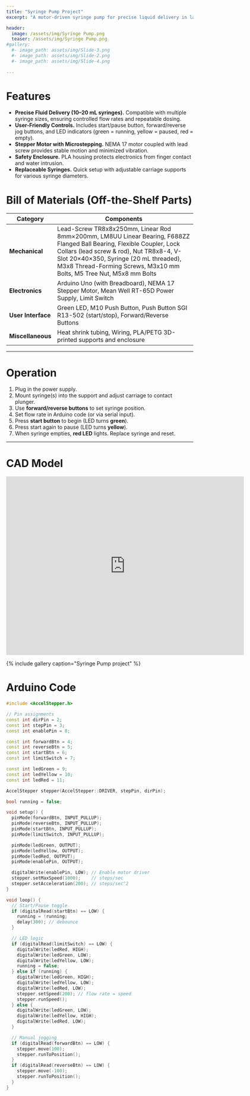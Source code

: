 ```yaml
---
title: "Syringe Pump Project"
excerpt: "A motor-driven syringe pump for precise liquid delivery in laboratory and medical applications."

header:
  image: /assets/img/Syringe Pump.png
  teaser: /assets/img/Syringe Pump.png
#gallery:
  #- image_path: assets/img/Slide-3.png
  #- image_path: assets/img/Slide-2.png
  #- image_path: assets/img/Slide-4.png
   
---
```


# Features

* **Precise Fluid Delivery (10–20 mL syringes).** Compatible with multiple syringe sizes, ensuring controlled flow rates and repeatable dosing.  
* **User-Friendly Controls.** Includes start/pause button, forward/reverse jog buttons, and LED indicators (green = running, yellow = paused, red = empty).  
* **Stepper Motor with Microstepping.** NEMA 17 motor coupled with lead screw provides stable motion and minimized vibration.  
* **Safety Enclosure.** PLA housing protects electronics from finger contact and water intrusion.  
* **Replaceable Syringes.** Quick setup with adjustable carriage supports for various syringe diameters.  

# Bill of Materials (Off-the-Shelf Parts)

| **Category**         | **Components** |
|-----------------------|----------------|
| **Mechanical**       | Lead-Screw TR8x8x250mm, Linear Rod 8mm×200mm, LM8UU Linear Bearing, F688ZZ Flanged Ball Bearing, Flexible Coupler, Lock Collars (lead screw & rod), Nut TR8x8-4, V-Slot 20×40×350, Syringe (20 mL threaded), M3x8 Thread-Forming Screws, M3x10 mm Bolts, M5 Tree Nut, M5x8 mm Bolts |
| **Electronics**      | Arduino Uno (with Breadboard), NEMA 17 Stepper Motor, Mean Well RT-65D Power Supply, Limit Switch |
| **User Interface**   | Green LED, M10 Push Button, Push Button SGI R13-502 (start/stop), Forward/Reverse Buttons |
| **Miscellaneous**    | Heat shrink tubing, Wiring, PLA/PETG 3D-printed supports and enclosure |

---

# Operation

1. Plug in the power supply.  
2. Mount syringe(s) into the support and adjust carriage to contact plunger.  
3. Use **forward/reverse buttons** to set syringe position.  
4. Set flow rate in Arduino code (or via serial input).  
5. Press **start button** to begin (LED turns **green**).  
6. Press start again to pause (LED turns **yellow**).  
7. When syringe empties, **red LED** lights. Replace syringe and reset.  

---

# CAD Model

<iframe src="https://vanderbilt643.autodesk360.com/shares/public/SH286ddQT78850c0d8a4e4817c2c9a4c46ed?mode=embed" width="640" height="480" allowfullscreen="true" webkitallowfullscreen="true" mozallowfullscreen="true"  frameborder="0"></iframe>

{% include gallery caption="Syringe Pump project" %}

# Arduino Code

```cpp
#include <AccelStepper.h>

// Pin assignments
const int dirPin = 2;
const int stepPin = 3;
const int enablePin = 8;

const int forwardBtn = 4;
const int reverseBtn = 5;
const int startBtn = 6;
const int limitSwitch = 7;

const int ledGreen = 9;
const int ledYellow = 10;
const int ledRed = 11;

AccelStepper stepper(AccelStepper::DRIVER, stepPin, dirPin);

bool running = false;

void setup() {
  pinMode(forwardBtn, INPUT_PULLUP);
  pinMode(reverseBtn, INPUT_PULLUP);
  pinMode(startBtn, INPUT_PULLUP);
  pinMode(limitSwitch, INPUT_PULLUP);

  pinMode(ledGreen, OUTPUT);
  pinMode(ledYellow, OUTPUT);
  pinMode(ledRed, OUTPUT);
  pinMode(enablePin, OUTPUT);

  digitalWrite(enablePin, LOW); // Enable motor driver
  stepper.setMaxSpeed(1000);    // steps/sec
  stepper.setAcceleration(200); // steps/sec^2
}

void loop() {
  // Start/Pause toggle
  if (digitalRead(startBtn) == LOW) {
    running = !running;
    delay(300); // debounce
  }

  // LED logic
  if (digitalRead(limitSwitch) == LOW) {
    digitalWrite(ledRed, HIGH);
    digitalWrite(ledGreen, LOW);
    digitalWrite(ledYellow, LOW);
    running = false;
  } else if (running) {
    digitalWrite(ledGreen, HIGH);
    digitalWrite(ledYellow, LOW);
    digitalWrite(ledRed, LOW);
    stepper.setSpeed(200); // flow rate = speed
    stepper.runSpeed();
  } else {
    digitalWrite(ledGreen, LOW);
    digitalWrite(ledYellow, HIGH);
    digitalWrite(ledRed, LOW);
  }

  // Manual jogging
  if (digitalRead(forwardBtn) == LOW) {
    stepper.move(100);
    stepper.runToPosition();
  }
  if (digitalRead(reverseBtn) == LOW) {
    stepper.move(-100);
    stepper.runToPosition();
  }
}



